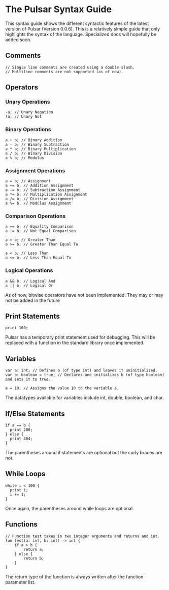 # The Pulsar Syntax Guide
This syntax guide shows the different syntactic features of the latest version of Pulsar (Version 0.0.6). This is a relatively simple guide that only highlights the syntax of the language. Specialized docs will hopefully be added soon.

## Comments
```pulsar
// Single line comments are created using a double slash.
// Multiline comments are not supported (as of now).
```

## Operators
### Unary Operations
```pulsar
-a; // Unary Negation
!a; // Unary Not
```
### Binary Operations
```pulsar
a + b; // Binary Addition
a - b; // Binary Subtraction
a * b; // Binary Multiplication
a / b; // Binary Division
a % b; // Modulus
```
### Assignment Operations
```pulsar
a = b; // Assignment
a += b; // Addition Assignment
a -= b; // Subtraction Assignment
a *= b; // Multiplication Assignment
a /= b; // Division Assignment
a %= b; // Modulus Assignment
```
### Comparison Operations
```pulsar
a == b; // Equality Comparison
a != b; // Not Equal Comparison

a > b; // Greater Than
a >= b; // Greater Than Equal To

a < b; // Less Than
a <= b; // Less Than Equal To
```
### Logical Operations
```pulsar
a && b; // Logical And
a || b; // Logical Or
```
As of now, bitwise operators have not been implemented. They may or may not be added in the future

## Print Statements
```pulsar
print 100;
```
Pulsar has a temporary print statement used for debugging. This will be replaced with a function in the standard library once implemented.

## Variables

```pulsar
var a: int; // Defines a (of type int) and leaves it uninitialized.
var b: boolean = true; // Declares and initializes b (of type boolean) and sets it to true.

a = 10; // Assigns the value 10 to the variable a.
```
The datatypes available for variables include int, double, boolean, and char.

## If/Else Statements
```pulsar
if a == b {
  print 200;
} else {
  print 404;
}
```
The parentheses around if statements are optional but the curly braces are not.

## While Loops
```pulsar
while i < 100 {
  print i;
  i += 1;
}
```
Once again, the parentheses around while loops are optional.

## Functions
```pulsar
// Function test takes in two integer arguments and returns and int.
fun test(a: int, b: int) -> int {
    if a > b {
        return a;
    } else {
        return b;
    }
}
```
The return type of the function is always written after the function parameter list.